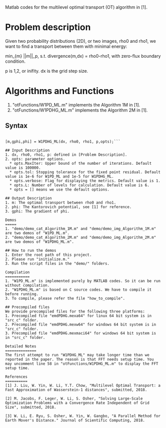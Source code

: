 Matlab codes for the multilevel optimal transport (OT) algorithm in [1].

Problem description
===================
Given two probability distributions (2D), or two images, rho0 and rho1, we want to find a transport between them with minimal energy:

min_{m} ||m||_p,
s.t. divergence(m,dx) = rho0-rho1,
     with zero-flux boundary condition.

p is 1,2, or inifity.
dx is the grid step size.

Algorithms and Functions
========================
1. "otFunctions/W1PD_ML.m" implements the Algorithm 1M in [1]. 
2. "otFunctions/W1PDHG_ML.m" implements the Algorithm 2M in [1].

## Syntax
```[m,phi] = W1PD_ML(dx, rho0, rho1, p, opts);

[m,gphi,phi] = W1PDHG_ML(dx, rho0, rho1, p,opts);```

## Input Description
1. dx, rho0, rho1, p: defined in [Problem Description].
2. opts: parameter options. 
  * opts.MaxIter: Upper bound of the number of iterations. Default value is 100000.
  * opts.tol: Stopping tolerance for the fixed point residual. Default value is 1e-6 for W1PD_ML and 1e-5 for W1PDHG_ML.
  * opts.verbose: Flag for displaying the metrics. Default value is 1.
  * opts.L: Number of levels for calculation. Default value is 6.
  * opts = [] means we use the default options.

## Output Description
1. m: The optimal transport between rho0 and rho1.
2. phi: The Kantorovich potential, see [1] for reference.
3. gphi: The gradient of phi.

Demos
=====
1. "demo/demo_cat_Algorithm_1M.m" and "demo/demo_img_Algorithm_1M.m" are two demos of "W1PD_ML.m".
2. "demo/demo_cat_Algorithm_2M.m" and "demo/demo_img_Algorithm_2M.m" are two demos of "W1PDHG_ML.m".

## How to run the demos
1. Enter the root path of this project.
2. Please run "initialize.m."
3. Run the script files in the "demo/" folders.

Compilation
===========
1. "W1PD_ML.m" is implemented purely by MATLAB codes. So it can be run without compilation.
2. "W1PDHG_ML.m" is based on C source codes. We have to compile it before running.
3. To compile, please refer the file "how_to_compile".

## Precompiled files
We provide precompiled files for the following three platforms:
1. Precompiled file "emdPDHG.mexa64" for linux 64 bit system is in "src_c" folder.
2. Precompiled file "emdPDHG.mexw64" for windows 64 bit system is in "src_c" folder.
3. Precompiled file "emdPDHG.mexmaci64" for windows 64 bit system is in "src_c" folder.

Detailed Notes
==============
The first attempt to run "W1PDHG_ML" may take longer time than we reported in the paper. The reason is that FFT needs setup time. You may uncomment line 58 in "otFunctions/W1PDHG_ML.m" to display the FFT setup time.

References
==========
[1] J. Liu, W. Yin, W. Li, Y.T. Chow, "Multilevel Optimal Transport: a Fast Approximation of Wasserstein-1 distances", submitted, 2018.

[2] M. Jacobs, F. Leger, W. Li, S. Osher, "Solving Large-Scale Optimization Problems with a Convergence Rate Independent of Grid Size", submitted, 2018.

[3] W. Li, E. Ryu, S. Osher, W. Yin, W. Gangbo, "A Parallel Method for Earth Mover's Distance." Journal of Scientific Computing, 2018.
